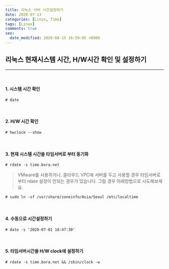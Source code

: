 ```yaml
---
title: 리눅스 서버 시간설정하기
date: 2020-07-13
categories: [Linux, Time]
tags: [Linux]
comments: true
seo:
  date_modified: 2020-08-15 16:59:05 +0900
---
```


## 리눅스 현재시스템 시간, H/W시간 확인 및 설정하기
***

<br>

#### 1. 시스템 시간 확인

```
# date
```

<br>

#### 2. H/W 시간 확인

```
# hwclock --show
```

<br>

#### 3. 현재 시스템 시간을 타임서버로 부터 동기화

```
# rdate -s time.bora.net
```

>VMware를 사용하거나, 클라우드 VPC에 서버를 두고 사용할 경우 타임서버로 부터 rdate 설정이 안되는 경우가 있습니다. 그럴 경우 아래방법으로 시도해보세요.


```
# sudo ln -sf /usr/share/zoneinfo/Asia/Seoul /etc/localtime
```

<br>

#### 4. 수동으로 시간설정하기

```
# date -s '2020-07-01 18:47:30'
```

<br>

#### 5. 타임서버시간을 H/W clock에 설정하기

```
# rdate -s time.bora.net && /sbin/clock -w
```
